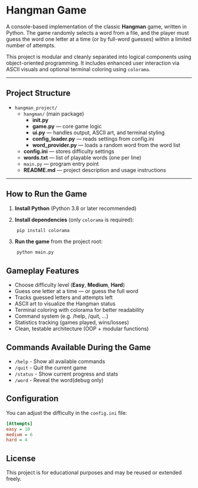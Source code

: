 # Hangman Game

A console-based implementation of the classic **Hangman** game, written in Python. The game randomly selects a word from a file, and the player must guess the word one letter at a time (or by full-word guesses) within a limited number of attempts.

This project is modular and cleanly separated into logical components using object-oriented programming. It includes enhanced user interaction via ASCII visuals and optional terminal coloring using `colorama`.

---

## Project Structure

- `hangman_project/`
	- `hangman/` (main package)
	  - **__init__.py**
      - **game.py** — core game logic
      -	**ui.py** — handles output, ASCII art, and terminal styling
	  - **config_loader.py** — reads settings from config.ini
	  - **word_provider.py** — loads a random word from the word list
	- **config.ini** — stores difficulty settings
	- **words.txt** — list of playable words (one per line)
	- `main.py` — program entry point
	- **README.md** — project description and usage instructions

---

## How to Run the Game

1. **Install Python** (Python 3.8 or later recommended)

2. **Install dependencies** (only `colorama` is required):
```bash
    pip install colorama
```

3. **Run the game** from the project root:
```bash
    python main.py
```

## Gameplay Features
- Choose difficulty level (**Easy**, **Medium**, **Hard**)
- Guess one letter at a time — or guess the full word
- Tracks guessed letters and attempts left
- ASCII art to visualize the Hangman status
- Terminal coloring with colorama for better readability
- Command system (e.g. /help, /quit, ...)
- Statistics tracking (games played, wins/losses)
- Clean, testable architecture (OOP + modular functions)

## Commands Available During the Game
- `/help` - Show all available commands
- `/quit` - Quit the current game
- `/status` - Show current progress and stats
- `/word` - Reveal the word(debug only)

## Configuration
You can adjust the difficulty in the `config.ini` file:
```ini
[Attempts]
easy = 10
medium = 6
hard = 4
```

## License
This project is for educational purposes and may be reused or extended freely.